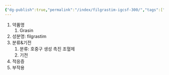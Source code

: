 ```yaml
---
{"dg-publish":true,"permalink":"/index/filgrastim-igcsf-300/","tags":["template"],"created":"2025-09-23T20:24:03.281+09:00","updated":"2025-09-23T20:24:33.725+09:00"}
---
```


1. 약품명
	1. Grasin 
2. 성분명: filgrastim 
3. 분류&기전 
	1. 분류: 호중구 생성 촉진 조혈제 
	2. 기전
4. 적응증
5. 부작용